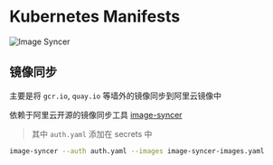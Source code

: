 # Kubernetes Manifests

![Image Syncer](https://github.com/daixijun/kubernetes-manifests/workflows/Image%20Syncer/badge.svg)

## 镜像同步

主要是将 `gcr.io`, `quay.io` 等墙外的镜像同步到阿里云镜像中

依赖于阿里云开源的镜像同步工具 [image-syncer](https://github.com/AliyunContainerService/image-syncer)

> 其中 `auth.yaml` 添加在 secrets 中

```sh
image-syncer --auth auth.yaml --images image-syncer-images.yaml
```
